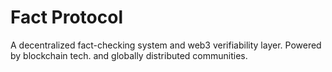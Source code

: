 # Fact Protocol
A decentralized fact-checking system and web3 verifiability layer. Powered by blockchain tech. and globally distributed communities.
